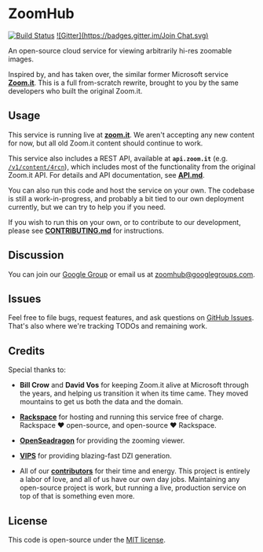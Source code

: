 # ZoomHub

[![Build Status](https://travis-ci.org/zoomhub/zoomhub.svg?branch=master)](https://travis-ci.org/zoomhub/zoomhub)
[![Gitter](https://badges.gitter.im/Join Chat.svg)](https://gitter.im/zoomhub/zoomhub?utm_source=badge&utm_medium=badge&utm_campaign=pr-badge&utm_content=badge)

An open-source cloud service for viewing arbitrarily hi-res zoomable images.

Inspired by, and has taken over, the similar former Microsoft service
**[Zoom.it](http://zoom.it/)**.
This is a full from-scratch rewrite, brought to you by the same developers who
built the original Zoom.it.


## Usage

This service is running live at **[zoom.it](http://zoom.it/)**.
We aren't accepting any new content for now, but all old Zoom.it content
should continue to work.

This service also includes a REST API, available at **`api.zoom.it`**
(e.g. [`/v1/content/4rcn`](http://api.zoom.it/v1/content/4rcn)),
which includes most of the functionality from the original Zoom.it API.
For details and API documentation, see **[API.md](./API.md)**.

You can also run this code and host the service on your own.
The codebase is still a work-in-progress, and probably a bit tied to our own
deployment currently, but we can try to help you if you need.

If you wish to run this on your own, or to contribute to our development,
please see **[CONTRIBUTING.md](./CONTRIBUTING.md)** for instructions.


## Discussion

You can join our [Google Group](https://groups.google.com/group/zoomhub)
or email us at [zoomhub@googlegroups.com](mailto:zoomhub@googlegroups.com).


## Issues

Feel free to file bugs, request features, and ask questions on
[GitHub Issues](https://github.com/zoomhub/zoomhub/issues).
That's also where we're tracking TODOs and remaining work.


## Credits

Special thanks to:

- **Bill Crow** and **David Vos** for keeping Zoom.it alive at Microsoft
  through the years, and helping us transition it when its time came.
  They moved mountains to get us both the data and the domain.

- **[Rackspace](http://www.rackspace.com/)** for hosting and running this
  service free of charge. Rackspace ♥︎ open-source, and open-source ♥︎ Rackspace.

- **[OpenSeadragon](http://openseadragon.github.io/)** for providing the
  zooming viewer.

- **[VIPS](http://www.vips.ecs.soton.ac.uk/index.php?title=VIPS)** for
  providing blazing-fast DZI generation.

- All of our **[contributors](https://github.com/zoomhub/zoomhub/graphs/contributors)**
  for their time and energy.
  This project is entirely a labor of love, and all of us have our own day jobs.
  Maintaining any open-source project is work, but running a live, production
  service on top of that is something even more.


## License

This code is open-source under the [MIT license](./LICENSE).
